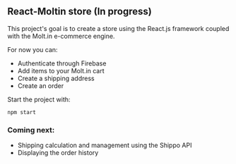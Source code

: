 ## React-Moltin store (In progress)

This project's goal is to create a store using the React.js framework coupled with the Molt.in e-commerce engine.

For now you can:
- Authenticate through Firebase
- Add items to your Molt.in cart
- Create a shipping address
- Create an order

Start the project with:

```
npm start
```

### Coming next:

- Shipping calculation and management using the Shippo API
- Displaying the order history
